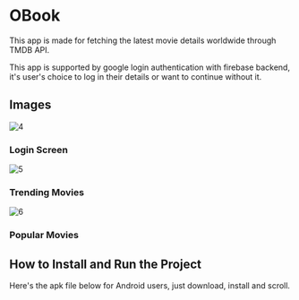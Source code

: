 # OBook

This app is made for fetching the latest movie details worldwide through TMDB API.

This app is supported by google login authentication with firebase backend, it's user's choice to log in their details or want to continue without it.

## Images
<!-- ![1](https://user-images.githubusercontent.com/71689717/200246094-87f6db9a-8eee-40a1-b430-4d99acca6136.jpg)
![2](https://user-images.githubusercontent.com/71689717/200246113-2dc15488-0b69-458c-8de8-af9774285e84.jpg)
![3](https://user-images.githubusercontent.com/71689717/200246115-fafa6d45-ad93-4c59-8486-4bdc8db0c462.jpg)-->
![4](https://user-images.githubusercontent.com/71689717/200246126-4598f748-89f1-4b1d-a8da-0a0500c3ad46.jpg)
### Login Screen

![5](https://user-images.githubusercontent.com/71689717/200246116-96d9f7bd-ddc6-459f-8c49-219ed67042ad.jpg)
### Trending Movies

![6](https://user-images.githubusercontent.com/71689717/200246134-126a51eb-4625-4c71-a784-4398caa4d847.jpg)
### Popular Movies

## How to Install and Run the Project

Here's the apk file below for Android users, just download, install and scroll.

